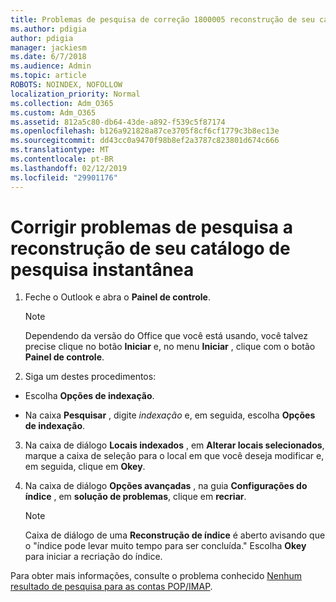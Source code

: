 ```yaml
---
title: Problemas de pesquisa de correção 1800005 reconstrução de seu catálogo de pesquisa instantânea
ms.author: pdigia
author: pdigia
manager: jackiesm
ms.date: 6/7/2018
ms.audience: Admin
ms.topic: article
ROBOTS: NOINDEX, NOFOLLOW
localization_priority: Normal
ms.collection: Adm_O365
ms.custom: Adm_O365
ms.assetid: 812a5c80-db64-43de-a892-f539c5f87174
ms.openlocfilehash: b126a921828a87ce3705f8cf6cf1779c3b8ec13e
ms.sourcegitcommit: dd43cc0a9470f98b8ef2a3787c823801d674c666
ms.translationtype: MT
ms.contentlocale: pt-BR
ms.lasthandoff: 02/12/2019
ms.locfileid: "29901176"
---
```

# <a name="fix-search-issues-by-rebuilding-your-instant-search-catalog"></a>Corrigir problemas de pesquisa a reconstrução de seu catálogo de pesquisa instantânea

1. Feche o Outlook e abra o **Painel de controle**.
    
    > [!NOTE]
    > Dependendo da versão do Office que você está usando, você talvez precise clique no botão **Iniciar** e, no menu **Iniciar** , clique com o botão **Painel de controle**. 
  
2. Siga um destes procedimentos:
    
  - Escolha **Opções de indexação**.
    
  - Na caixa **Pesquisar** , digite *indexação* e, em seguida, escolha **Opções de indexação**.
    
3. Na caixa de diálogo **Locais indexados** , em **Alterar locais selecionados**, marque a caixa de seleção para o local em que você deseja modificar e, em seguida, clique em **Okey**.
    
4. Na caixa de diálogo **Opções avançadas** , na guia **Configurações do índice** , em **solução de problemas**, clique em **recriar**.
    
    > [!NOTE]
    > Caixa de diálogo de uma **Reconstrução de índice** é aberto avisando que o "índice pode levar muito tempo para ser concluída." Escolha **Okey** para iniciar a recriação do índice. 
  
Para obter mais informações, consulte o problema conhecido [Nenhum resultado de pesquisa para as contas POP/IMAP](https://support.office.com/article/51c9d2c7-a3db-4358-afdf-50d3a9e57039.aspx).
  

